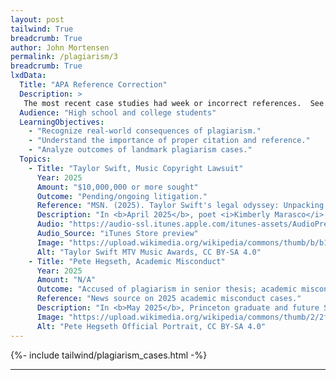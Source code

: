 ```yaml
---
layout: post
tailwind: True
breadcrumb: True
author: John Mortensen
permalink: /plagiarism/3
breadcrumb: True
lxdData:
  Title: "APA Reference Correction"
  Description: >
   The most recent case studies had week or incorrect references.  See if you can improve the current annotations. 
  Audience: "High school and college students"
  LearningObjectives:
    - "Recognize real-world consequences of plagiarism."
    - "Understand the importance of proper citation and reference."
    - "Analyze outcomes of landmark plagiarism cases."
  Topics:
    - Title: "Taylor Swift, Music Copyright Lawsuit"
      Year: 2025
      Amount: "$10,000,000 or more sought"
      Outcome: "Pending/ongoing litigation."
      Reference: "MSN. (2025). Taylor Swift's legal odyssey: Unpacking the Shake It Off copyright resolution, industry repercussions, and emerging 2025 courtroom dramas."
      Description: "In <b>April 2025</b>, poet <i>Kimberly Marasco</i> filed a copyright infringement lawsuit against <i>Taylor Swift</i>. The lawsuit alleged that Swift incorporated elements of Marasco’s poetry into several songs, including <b>The Man</b> and <b>My Tears Ricochet</b>, seeking “tens of millions of dollars” in damages."
      Audio: "https://audio-ssl.itunes.apple.com/itunes-assets/AudioPreview211/v4/14/68/51/146851f2-0dd5-6432-5ff6-ddab233305b7/mzaf_10144325173700949134.plus.aac.ep.m4a"
      Audio_Source: "iTunes Store preview"
      Image: "https://upload.wikimedia.org/wikipedia/commons/thumb/b/b1/Taylor_Swift_at_the_2023_MTV_Video_Music_Awards_%283%29.png/500px-Taylor_Swift_at_the_2023_MTV_Video_Music_Awards_%283%29.png"
      Alt: "Taylor Swift MTV Music Awards, CC BY-SA 4.0"
    - Title: "Pete Hegseth, Academic Misconduct"
      Year: 2025
      Amount: "N/A"
      Outcome: "Accused of plagiarism in senior thesis; academic misconduct investigation."
      Reference: "News source on 2025 academic misconduct cases."
      Description: "In <b>May 2025</b>, Princeton graduate and future Secretary of Defense <b>Pete Hegseth</b> was accused of plagiarizing portions of his senior thesis.  Reference: News source on 2025 academic misconduct cases."
      Image: "https://upload.wikimedia.org/wikipedia/commons/thumb/2/2f/Pete_Hegseth_Official_Portrait.jpg/500px-Pete_Hegseth_Official_Portrait.jpg"
      Alt: "Pete Hegseth Official Portrait, CC BY-SA 4.0"
---
```


{%- include tailwind/plagiarism_cases.html -%}

---
